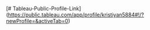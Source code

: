 [# Tableau-Public-Profile-Link] (https://public.tableau.com/app/profile/kristiyan5884#!/?newProfile=&activeTab=0)


